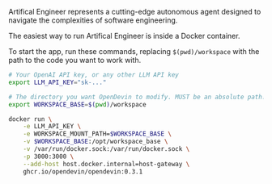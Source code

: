 Artifical Engineer represents a cutting-edge autonomous agent designed to navigate the complexities of software engineering.

The easiest way to run Artifical Engineer is inside a Docker container.

To start the app, run these commands, replacing `$(pwd)/workspace` with the path to the code you want to work with.

```bash
# Your OpenAI API key, or any other LLM API key
export LLM_API_KEY="sk-..."

# The directory you want OpenDevin to modify. MUST be an absolute path!
export WORKSPACE_BASE=$(pwd)/workspace

docker run \
    -e LLM_API_KEY \
    -e WORKSPACE_MOUNT_PATH=$WORKSPACE_BASE \
    -v $WORKSPACE_BASE:/opt/workspace_base \
    -v /var/run/docker.sock:/var/run/docker.sock \
    -p 3000:3000 \
    --add-host host.docker.internal=host-gateway \
    ghcr.io/opendevin/opendevin:0.3.1
```